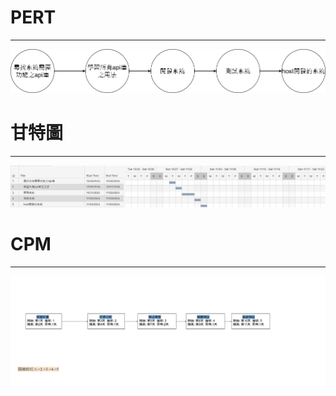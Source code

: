 # PERT
***
![GITHUB](https://github.com/hyu325/sys_group_12/blob/main/imgs/pert_group.png "pert")
# 甘特圖
***
![GITHUB](https://github.com/hyu325/sys_group_12/blob/main/imgs/gantt_group.png "gantt")
# CPM
***
  ![GITHUB](https://github.com/hyu325/sys_group_12/blob/main/imgs/cpm_group.jpg "cpm")
